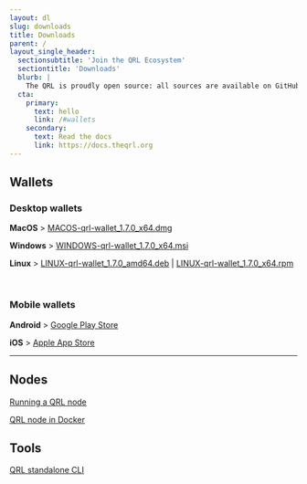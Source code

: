 ```yaml
---
layout: dl
slug: downloads
title: Downloads
parent: /
layout_single_header:
  sectionsubtitle: 'Join the QRL Ecosystem'
  sectiontitle: 'Downloads'
  blurb: |
    The QRL is proudly open source: all sources are available on GitHub
  cta:
    primary:
      text: hello
      link: /#wallets
    secondary:
      text: Read the docs
      link: https://docs.theqrl.org
---
```


## Wallets

### Desktop wallets

**MacOS** > [MACOS-qrl-wallet_1.7.0_x64.dmg](https://github.com/theQRL/qrl-wallet/releases/download/v1.7.0/MACOS-qrl-wallet_1.7.0_x64.dmg)

**Windows** > [WINDOWS-qrl-wallet_1.7.0_x64.msi](https://github.com/theQRL/qrl-wallet/releases/download/v1.7.0/WINDOWS-qrl-wallet_1.7.0_x64.msi)

**Linux** > [LINUX-qrl-wallet_1.7.0_amd64.deb](https://github.com/theQRL/qrl-wallet/releases/download/v1.7.0/LINUX-qrl-wallet_1.7.0_amd64.deb) | [LINUX-qrl-wallet_1.7.0_x64.rpm](https://github.com/theQRL/qrl-wallet/releases/download/v1.7.0/LINUX-qrl-wallet_1.7.0_x64.rpm)

&nbsp;

### Mobile wallets

**Android** > [Google Play Store](https://play.google.com/store/apps/details?id=com.theqrl)

**iOS** > [Apple App Store](https://itunes.apple.com/us/app/qrl-wallet/id1458620542?ls=1&mt=8)

- - -

## Nodes

[Running a QRL node](https://docs.theqrl.org/node/QRLnode/)

[QRL node in Docker](https://docs.theqrl.org/node/docker/)

## Tools

[QRL standalone CLI](https://docs.theqrl.org/developers/qrl-cli/)
